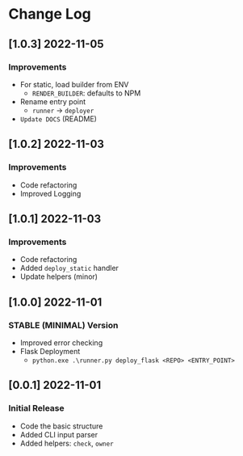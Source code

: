 # Change Log

## [1.0.3] 2022-11-05
### Improvements

- For static, load builder from ENV
  - `RENDER_BUILDER`: defaults to NPM
- Rename entry point
  - `runner` -> `deployer`
- `Update DOCS` (README)  

## [1.0.2] 2022-11-03
### Improvements

- Code refactoring 
- Improved Logging

## [1.0.1] 2022-11-03
### Improvements

- Code refactoring 
- Added `deploy_static` handler
- Update helpers (minor)

## [1.0.0] 2022-11-01
### STABLE (MINIMAL) Version

- Improved error checking
- Flask Deployment 
  - `python.exe .\runner.py deploy_flask <REPO> <ENTRY_POINT>`

## [0.0.1] 2022-11-01
### Initial Release

- Code the basic structure
- Added CLI input parser 
- Added helpers: `check`, `owner`
